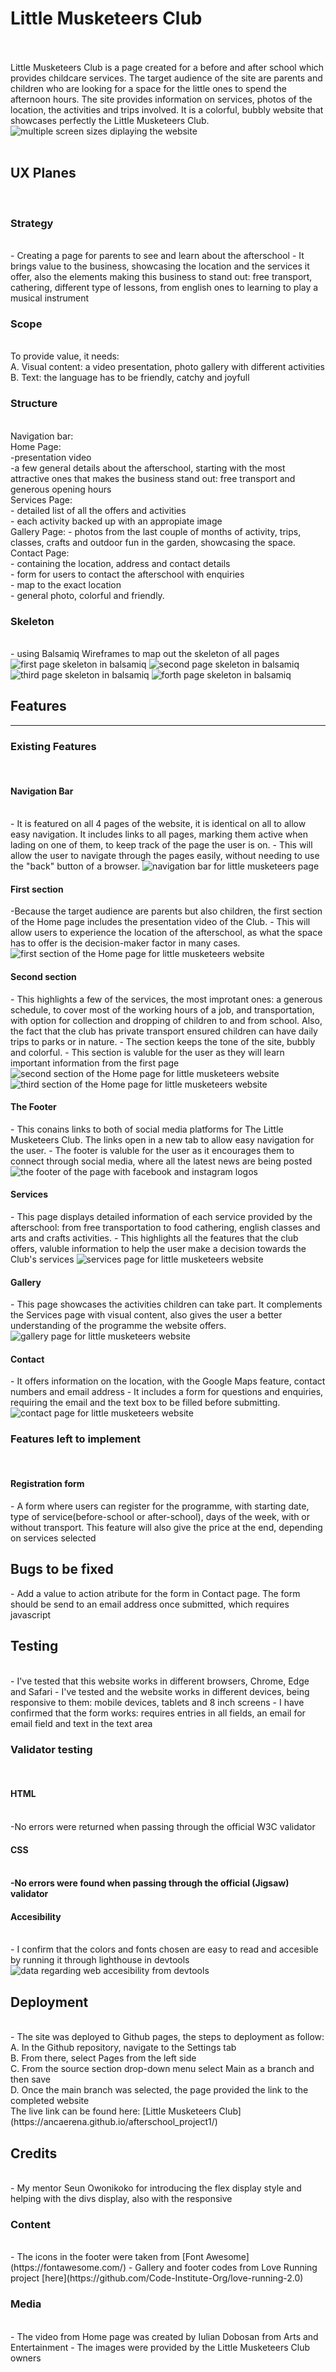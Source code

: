 <h1>Little Musketeers Club</h1>
<br>
<br>
Little Musketeers Club is a page created for a before and after school which provides childcare services. The target audience of the site are parents and children who are looking for a space for the little ones to spend the afternoon hours. The site provides information on services, photos of the location, the activities and trips involved. It is a colorful, bubbly website that showcases perfectly the Little Musketeers Club.
<br>
<img src="assets/images/responsive.jpg" alt="multiple screen sizes diplaying the website">
<br>
<br>
<h2>UX Planes</h2>
<br>
<h3>Strategy</h3>
<br>
- Creating a page for parents to see and learn about the afterschool
- It brings value to the business, showcasing the location and the services it offer, also the elements making this business to stand out: free transport, cathering, different type of lessons, from english ones to learning to play a musical instrument
<br>
<h3>Scope</h3>
<br>
To provide value, it needs:
<br>
A. Visual content: a video presentation, photo gallery with different activities
<br>
B. Text: the language has to be friendly, catchy and joyfull
<br>
<h3>Structure</h3>
<br>
Navigation bar:
<br>
Home Page:
<br>
-presentation video
<br>
-a few general details about the afterschool, starting with the most attractive ones that makes the business stand out: free transport and generous opening hours
<br>
Services Page:
<br>
- detailed list of all the offers and activities
<br>
- each activity backed up with an appropiate image
<br>
Gallery Page:
- photos from the last couple of months of activity, trips, classes, crafts and outdoor fun in the garden, showcasing the space.
<br>
Contact Page:
<br>
- containing the location, address and contact details
<br>
- form for users to contact the afterschool with enquiries
<br>
- map to the exact location
<br>
- general photo, colorful and friendly.
<br>
<h3>Skeleton</h3>
<br>
- using Balsamiq Wireframes to map out the skeleton of all pages
<br>
<img src="assets/images/NewWireframe1.png" alt="first page skeleton in balsamiq">
<img src="assets/images/NewWireframe2.png" alt="second page skeleton in balsamiq">
<img src="assets/images/NewWireframe3.png" alt="third page skeleton in balsamiq">
<img src="assets/images/NewWireframe4.png" alt="forth page skeleton in balsamiq">
<br>
<h2>Features</h2>
<hr>
<h3>Existing Features</h3>
<br>
<h4>Navigation Bar</h4>
<br>
- It is featured on all 4 pages of the website, it is identical on all to allow easy navigation. It includes links to all pages, marking them active when lading on one of them, to keep track of the page the user is on.
- This will allow the user to navigate through the pages easily, without needing to use the "back" button of a browser.
<img src="assets/images/nav-bar.jpg" alt="navigation bar for little musketeers page">
<br>
<h4>First section</h4>
-Because the target audience are parents but also children, the first section of the Home page includes the presentation video of the Club.
- This will allow users to experience the location of the afterschool, as what the space has to offer is the decision-maker factor in many cases.
<img src="assets/images/first-section.jpg" alt="first section of the Home page for little musketeers website">
<br>
<h4>Second section</h4>
- This highlights a few of the services, the most improtant ones: a generous schedule, to cover most of the working hours of a job, and transportation, with option for collection and dropping of children to and from school. Also, the fact that the club has private transport ensured children can have daily trips to parks or in nature.
- The section keeps the tone of the site, bubbly and colorful.
- This section is valuble for the user as they will learn important information from the first page
<img src="assets/images/second-section.jpg" alt="second section of the Home page for little musketeers website">
<img src="assets/images/third-section.jpg" alt="third section of the Home page for little musketeers website">
<br>
<h4>The Footer</h4>
- This conains links to both of social media platforms for The Little Musketeers Club. The links open in a new tab to allow easy navigation for the user.
- The footer is valuble for the user as it encourages them to connect through social media, where all the latest news are being posted
<img src="assets/images/footer.jpg" alt="the footer of the page with facebook and instagram logos">
<br>
<h4>Services</h4>
- This page displays detailed information of each service provided by the afterschool: from free transportation to food cathering, english classes and arts and crafts activities.
- This highlights all the features that the club offers, valuble information to help the user make a decision towards the Club's services
<img src="assets/images/services.jpg" alt="services page for little musketeers website">
<br>
<h4>Gallery</h4>
- This page showcases the activities children can take part. It complements the Services page with visual content, also gives the user a better understanding of the programme the website offers.
<img src="assets/images/contactgallery.jpg" alt="gallery page for little musketeers website">
<h4>Contact</h4>
- It offers information on the location, with the Google Maps feature, contact numbers and email address
- It includes a form for questions and enquiries, requiring the email and the text box to be filled before submitting.
<img src="assets/images/contact.jpg" alt="contact page for little musketeers website">
<br>
<h3>Features left to implement</h3>
<br>
<h4>Registration form</h4>
- A form where users can register for the programme, with starting date, type of service(before-school or after-school), days of the week, with or without transport. This feature will also give the price at the end, depending on services selected
<br>
<h2>Bugs to be fixed</h2>
- Add a value to action atribute for the form in Contact page. The form should be send to an email address once submitted, which requires javascript
<h2>Testing</h2>
<br>
- I've tested that this website works in different browsers, Chrome, Edge and Safari
- I've tested and the website works in different devices, being responsive to them: mobile devices, tablets and 8 inch screens
- I have confirmed that the form works: requires entries in all fields, an email for email field and text in the text area
<h3>Validator testing</h3>
<br>
<h4>HTML</h4>
<br>
-No errors were returned when passing through the official W3C validator
<br>
<h4>CSS<h4>
<br>
-No errors were found when passing through the official (Jigsaw) validator
<br>
<h4>Accesibility</h4>
<br>
- I confirm that the colors and fonts chosen are easy to read and accesible by running it through lighthouse in devtools
<img src="assets/images/web-accesibility.jpeg" alt="data regarding web accesibility from devtools">
<br>
<h2>Deployment</h2>
<br>
- The site was deployed to Github pages, the steps to deployment as follow:
<br>
A. In the Github repository, navigate to the Settings tab
<br>
B. From there, select Pages from the left side
<br>
C. From the source section drop-down menu select Main as a branch and then save
<br>
D. Once the main branch was selected, the page provided the link to the completed website
<br>
The live link can be found here: [Little Musketeers Club](https://ancaerena.github.io/afterschool_project1/)
<h2>Credits</h2>
<br>
- My mentor Seun Owonikoko for introducing the flex display style and helping with the divs display, also with the responsive
<h3>Content</h3>
<br>
- The icons in the footer were taken from [Font Awesome](https://fontawesome.com/)
- Gallery and footer codes from Love Running project [here](https://github.com/Code-Institute-Org/love-running-2.0)
<br>
<h3>Media</h3>
<br>
- The video from Home page was created by Iulian Dobosan from Arts and Entertainment
- The images were provided by the Little Musketeers Club owners


